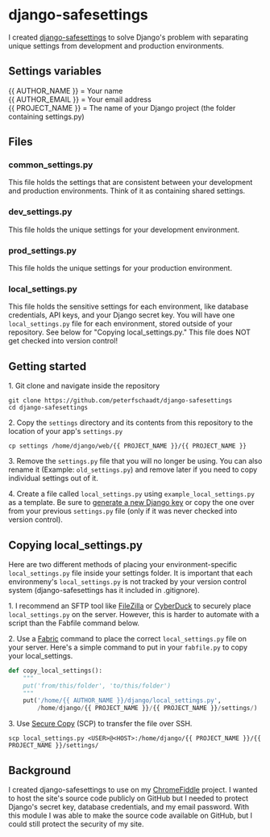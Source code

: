 # django-safesettings

I created [django-safesettings](https://github.com/peterfschaadt/django-safesettings) to solve Django's problem with separating unique settings from development and production environments. 

## Settings variables

{{ AUTHOR_NAME }} = Your name  
{{ AUTHOR_EMAIL }} = Your email address  
{{ PROJECT_NAME }} = The name of your Django project (the folder containing settings.py)

## Files

### common_settings.py

This file holds the settings that are consistent between your development and production environments. Think of it as containing shared settings.

### dev_settings.py

This file holds the unique settings for your development environment.

### prod_settings.py

This file holds the unique settings for your production environment.

### local_settings.py

This file holds the sensitive settings for each environment, like database credentials, API keys, and your Django secret key. You will have one ```local_settings.py``` file for each environment, stored outside of your repository. See below for "Copying local_settings.py." This file does NOT get checked into version control!

## Getting started

1\. Git clone and navigate inside the repository

```
git clone https://github.com/peterfschaadt/django-safesettings
cd django-safesettings
```

2\. Copy the ```settings``` directory and its contents from this repository to the location of your app's ```settings.py```

```
cp settings /home/django/web/{{ PROJECT_NAME }}/{{ PROJECT_NAME }}
```

3\. Remove the ```settings.py``` file that you will no longer be using. You can also rename it (Example: ```old_settings.py```) and remove later if you need to copy individual settings out of it.

4\. Create a file called ```local_settings.py``` using ```example_local_settings.py``` as a template. Be sure to [generate a new Django key](http://www.miniwebtool.com/django-secret-key-generator) or copy the one over from your previous ```settings.py``` file (only if it was never checked into version control).

## Copying local_settings.py

Here are two different methods of placing your environment-specific ```local_settings.py``` file inside your settings folder. It is important that each environmeny's ```local_settings.py``` is not tracked by your version control system (django-safesettings has it included in .gitignore).

1\. I recommend an SFTP tool like [FileZilla](https://filezilla-project.org) or [CyberDuck](http://cyberduck.ch) to securely place ```local_settings.py``` on the server. However, this is harder to automate with a script than the Fabfile command below.

2\. Use a [Fabric](http://docs.fabfile.org/en/1.6/) command to place the correct ```local_settings.py``` file on your server. Here's a simple command to put in your ```fabfile.py``` to copy your local_settings.

```python
def copy_local_settings():
    """
    put('from/this/folder', 'to/this/folder')
    """
    put('/home/{{ AUTHOR_NAME }}/django/local_settings.py', 
        /home/django/{{ PROJECT_NAME }}/{{ PROJECT_NAME }}/settings/)
```

3\. Use [Secure Copy](http://www.hypexr.org/linux_scp_help.php) (SCP) to transfer the file over SSH.

```
scp local_settings.py <USER>@<HOST>:/home/django/{{ PROJECT_NAME }}/{{ PROJECT_NAME }}/settings/
```

## Background

I created django-safesettings to use on my [ChromeFiddle](http://chromefiddle.com) project. I wanted to host the site's source code publicly on GitHub but I needed to protect Django's secret key, database credentials, and my email password. With this module I was able to make the source code available on GitHub, but I could still protect the security of my site.
